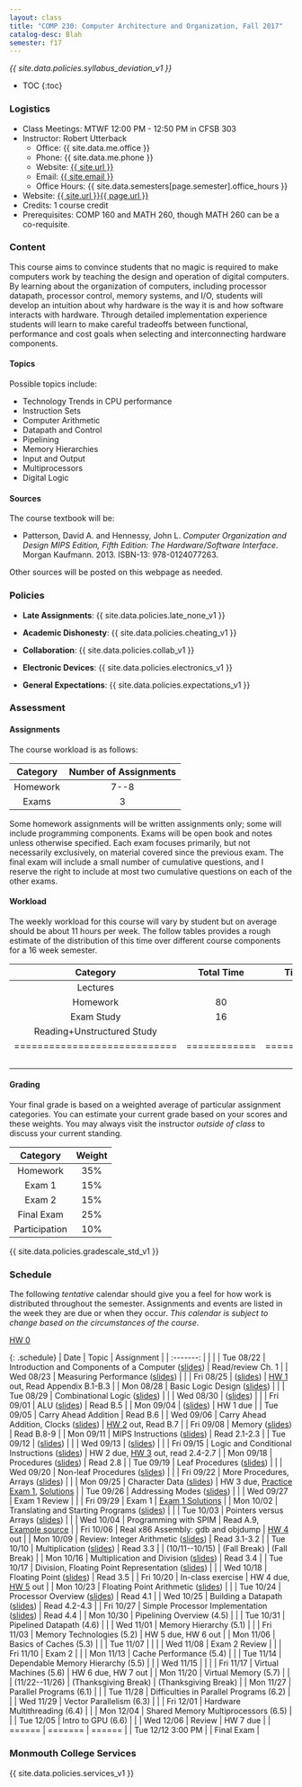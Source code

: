 ```yaml
---
layout: class
title: "COMP 230: Computer Architecture and Organization, Fall 2017"
catalog-desc: Blah
semester: f17
---
```


*{{ site.data.policies.syllabus_deviation_v1 }}*

* TOC
{:toc}

### Logistics

* Class Meetings: MTWF 12:00 PM - 12:50 PM in CFSB 303
* Instructor: Robert Utterback
  * Office: {{ site.data.me.office }}
  * Phone: {{ site.data.me.phone }}
  * Website: <a href="{{ site.url }}">{{ site.url }}</a>
  * Email: <a href="mailto:{{ site.email }}">{{ site.email }}</a>
  * Office Hours: {{ site.data.semesters[page.semester].office_hours }}
* Website: <a href="{{ site.url }}{{ page.url }}">{{ site.url }}{{ page.url }}</a>
* Credits: 1 course credit
* Prerequisites: COMP 160 and MATH 260, though MATH 260 can be a co-requisite.

### Content

This course aims to convince students that no magic is required to
make computers work by teaching the design and operation of digital
computers. By learning about the organization of computers, including
processor datapath, processor control, memory systems, and I/O,
students will develop an intuition about why hardware is the way it is
and how software interacts with hardware. Through detailed
implementation experience students will learn to make careful
tradeoffs between functional, performance and cost goals when
selecting and interconnecting hardware components.

#### Topics

Possible topics include:

* Technology Trends in CPU performance
* Instruction Sets
* Computer Arithmetic
* Datapath and Control
* Pipelining
* Memory Hierarchies
* Input and Output
* Multiprocessors
* Digital Logic

#### Sources

The course textbook will be:

* Patterson, David A. and Hennessy, John L. *Computer Organization and
Design MIPS Edition, Fifth Edition: The Hardware/Software
Interface*. Morgan Kaufmann. 2013. ISBN-13: 978-0124077263.

Other sources will be posted on this webpage as needed.

### Policies

* **Late Assignments**: {{ site.data.policies.late_none_v1 }}

* **Academic Dishonesty**: {{ site.data.policies.cheating_v1 }}

* **Collaboration**: {{ site.data.policies.collab_v1 }}

* **Electronic Devices**: {{ site.data.policies.electronics_v1 }}

* **General Expectations**: {{ site.data.policies.expectations_v1 }}

### Assessment

#### Assignments

The course workload is as follows:

| Category | Number of Assignments |
| :-----:  |             :-------: |
| Homework |                  7--8 |
| Exams    |                     3 |

Some homework assignments will be written assignments only; some will
include programming components. Exams will be open book and notes
unless otherwise specified. Each exam focuses primarily, but not
necessarily exclusively, on material covered since the previous
exam. The final exam will include a small number of cumulative
questions, and I reserve the right to include at most two cumulative
questions on each of the other exams.

#### Workload

The weekly workload for this course will vary by student but on
average should be about 11 hours per week. The follow tables provides
a rough estimate of the distribution of this time over different
course components for a 16 week semester.

| Category                     | Total Time   |     Time/week (hours) |
| :-----:                      | :-------:    |   :-----------------: |
| Lectures                     |              |                     3 |
| Homework                     | 80           |                     5 |
| Exam Study                   | 16           |                     1 |
| Reading+Unstructured Study   |              |                     2 |
| ============================ | ============ | ===================== |
|                              |              |                    11 |

#### Grading

Your final grade is based on a weighted average of particular
assignment categories. You can estimate your current grade based on
your scores and these weights. You may always visit the instructor
*outside of class* to discuss your current standing.

| Category      |    Weight |
| :-----:       | :-------: |
| Homework      |       35% |
| Exam 1        |       15% |
| Exam 2        |       15% |
| Final Exam    |       25% |
| Participation |       10% |

{{ site.data.policies.gradescale_std_v1 }}

### Schedule
The following *tentative* calendar should give you a feel for how work is
distributed throughout the semester. Assignments and events are listed
in the week they are due or when they occur. *This calendar is subject
to change based on the circumstances of the course*.

[HW 0](./hw0.pdf)

{: .schedule}
| Date              | Topic                                                            | Assignment                                                               |
| :-------:         |                                                                  |                                                                          |
| Tue 08/22         | Introduction and Components of a Computer ([slides](./L01.pptx)) | Read/review Ch. 1                                                        |
| Wed 08/23         | Measuring Performance ([slides](./L02.pptx))                     |                                                                          |
| Fri 08/25         | ([slides](./L03.pptx))                                           | [HW 1](./hw1.pdf) out, Read Appendix B.1-B.3                             |
| Mon 08/28         | Basic Logic Design ([slides](./L04.pptx))                        |                                                                          |
| Tue 08/29         | Combinational Logic ([slides](L05.pptx))                         |                                                                          |
| Wed 08/30         | ([slides](L06.pptx))                                             |                                                                          |
| Fri 09/01         | ALU ([slides](L07.pptx))                                         | Read B.5                                                                 |
| Mon 09/04         | ([slides](L08.pptx))                                             | HW 1 due                                                                 |
| Tue 09/05         | Carry Ahead Addition                                             | Read B.6                                                                 |
| Wed 09/06         | Carry Ahead Addition, Clocks ([slides](L09-10.pptx))             | [HW 2](./hw2.pdf) out, Read B.7                                          |
| Fri 09/08         | Memory ([slides](L11.pptx))                                      | Read B.8-9                                                               |
| Mon 09/11         | MIPS Instructions ([slides](L12.pptx))                           | Read 2.1-2.3                                                             |
| Tue 09/12         | ([slides](L13.pptx))                                             |                                                                          |
| Wed 09/13         | ([slides](L14.pptx))                                             |                                                                          |
| Fri 09/15         | Logic and Conditional Instructions ([slides](L15.pptx))          | HW 2 due, [HW 3](./hw3.pdf) out, read 2.4-2.7                            |
| Mon 09/18         | Procedures ([slides](L16.pptx))                                  | Read 2.8                                                                 |
| Tue 09/19         | Leaf Procedures ([slides](L17.pptx))                             |                                                                          |
| Wed 09/20         | Non-leaf Procedures ([slides](L18.pptx))                         |                                                                          |
| Fri 09/22         | More Procedures, Arrays ([slides](L19.pptx))                     |                                                                          |
| Mon 09/25         | Character Data ([slides](L20.pptx))                              | HW 3 due, [Practice Exam 1](./exam1p.pdf), [Solutions](./exam1p-sol.pdf) |
| Tue 09/26         | Addressing Modes ([slides](L21.pptx))                            |                                                                          |
| Wed 09/27         | Exam 1  Review                                                   |                                                                          |
| Fri 09/29         | Exam 1                                                           | [Exam 1 Solutions](./exam1-sol.pdf)                                      |
| Mon 10/02         | Translating and Starting Programs ([slides](L24.pptx))           |                                                                          |
| Tue 10/03         | Pointers versus Arrays ([slides](L25.pptx))                      |                                                                          |
| Wed 10/04         | Programming with SPIM                                            | Read A.9, [Example source](./add2.asm)                                   |
| Fri 10/06         | Real x86 Assembly: gdb and objdump                               | [HW 4](./hw4.pdf) out                                                    |
| Mon 10/09         | Review: Integer Arithmetic ([slides](L27.pptx))                  | Read 3.1-3.2                                                             |
| Tue 10/10         | Multiplication ([slides](L28.pptx))                              | Read 3.3                                                                 |
| (10/11--10/15)    | (Fall Break)                                                     | (Fall Break)                                                             |
| Mon 10/16         | Multiplication and Division ([slides](L29.pptx))                 | Read 3.4                                                                 |
| Tue 10/17         | Division, Floating Point Representation ([slides](L30.pptx))     |                                                                          |
| Wed 10/18         | Floating Point ([slides](L31.pptx))                              | Read 3.5                                                                 |
| Fri 10/20         | In-class exercise                                                | HW 4 due, [HW 5](./hw5.pdf) out                                          |
| Mon 10/23         | Floating Point Arithmetic ([slides](L33.pptx))                   |                                                                          |
| Tue 10/24         | Processor Overview ([slides](L34.pptx))                          | Read 4.1                                                                 |
| Wed 10/25         | Building a Datapath ([slides](L35.pptx))                         | Read 4.2-4.3                                                             |
| Fri 10/27         | Simple Processor Implementation ([slides](L36.pptx))             | Read 4.4                                                                 |
| Mon 10/30         | Pipelining Overview (4.5)                                        |                                                                          |
| Tue 10/31         | Pipelined Datapath (4.6)                                         |                                                                          |
| Wed 11/01         | Memory Hierarchy (5.1)                                           |                                                                          |
| Fri 11/03         | Memory Technologies (5.2)                                        | HW 5 due, HW 6 out                                                       |
| Mon 11/06         | Basics of Caches (5.3)                                           |                                                                          |
| Tue 11/07         |                                                                  |                                                                          |
| Wed 11/08         | Exam 2 Review                                                    |                                                                          |
| Fri 11/10         | Exam 2                                                           |                                                                          |
| Mon 11/13         | Cache Performance (5.4)                                          |                                                                          |
| Tue 11/14         | Dependable Memory Hierarchy (5.5)                                |                                                                          |
| Wed 11/15         |                                                                  |                                                                          |
| Fri 11/17         | Virtual Machines (5.6)                                           | HW 6 due, HW 7 out                                                       |
| Mon 11/20         | Virtual Memory (5.7)                                             |                                                                          |
| (11/22--11/26)    | (Thanksgiving Break)                                             | (Thanksgiving Break)                                                     |
| Mon 11/27         | Parallel Programs (6.1)                                          |                                                                          |
| Tue 11/28         | Difficulties in Parallel Programs (6.2)                          |                                                                          |
| Wed 11/29         | Vector Parallelism (6.3)                                         |                                                                          |
| Fri 12/01         | Hardware Multithreading (6.4)                                    |                                                                          |
| Mon 12/04         | Shared Memory Multiprocessors (6.5)                              |                                                                          |
| Tue 12/05         | Intro to GPU (6.6)                                               |                                                                          |
| Wed 12/06         | Review                                                           | HW 7 due                                                                 |
| ======            | =======                                                          | ======                                                                   |
| Tue 12/12 3:00 PM |                                                                  | Final Exam                                                               |

### Monmouth College Services

{{ site.data.policies.services_v1 }}

<!-- Local Variables: -->
<!-- eval: (orgtbl-mode) -->
<!-- End: -->
